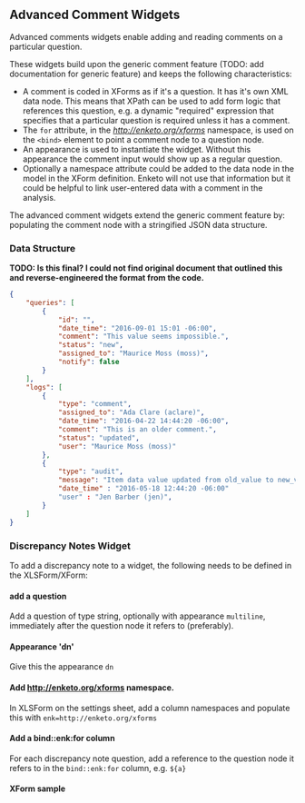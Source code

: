 ## Advanced Comment Widgets

Advanced comments widgets enable adding and reading comments on a particular question. 

These widgets build upon the generic comment feature (TODO: add documentation for generic feature) and keeps the following characteristics:

- A comment is coded in XForms as if it's a question. It has it's own XML data node. This means that XPath can be used to add form logic that references this question, e.g. a dynamic "required" expression that specifies that a particular question is required unless it has a comment.
- The `for` attribute, in the _http://enketo.org/xforms_ namespace, is used on the `<bind>` element to point a comment node to a question node. 
- An appearance is used to instantiate the widget. Without this appearance the comment input would show up as a regular question.
- Optionally a namespace attribute could be added to the data node in the model in the XForm definition. Enketo will not use that information but it could be helpful to link user-entered data with a comment in the analysis.

The advanced comment widgets extend the generic comment feature by: populating the comment node with a stringified JSON data structure.

### Data Structure 

**TODO: Is this final? I could not find original document that outlined this and reverse-engineered the format from the code.**

```json
{
	"queries": [
		{ 
			"id": "",
			"date_time": "2016-09-01 15:01 -06:00",
			"comment": "This value seems impossible.",
			"status": "new",
			"assigned_to": "Maurice Moss (moss)",
			"notify": false
		}
	],
	"logs": [
		{
			"type": "comment",
			"assigned_to": "Ada Clare (aclare)",
			"date_time": "2016-04-22 14:44:20 -06:00",
			"comment": "This is an older comment.", 
			"status": "updated",
			"user": "Maurice Moss (moss)"
		},
		{ 
			"type": "audit",  
			"message": "Item data value updated from old_value to new_value.",  
			"date_time" : "2016-05-18 12:44:20 -06:00"
			"user" : "Jen Barber (jen)",
		}
	]
}

```

### Discrepancy Notes Widget

To add a discrepancy note to a widget, the following needs to be defined in the XLSForm/XForm:

#### add a question

Add a question of type string, optionally with appearance `multiline`, immediately after the question node it refers to (preferably).

#### Appearance 'dn'

Give this the appearance `dn`

#### Add http://enketo.org/xforms namespace.

In XLSForm on the settings sheet, add a column namespaces and populate this with `enk=http://enketo.org/xforms`

#### Add a bind::enk:for column

For each discrepancy note question, add a reference to the question node it refers to in the `bind::enk:for` column, e.g. `${a}`


#### XForm sample



